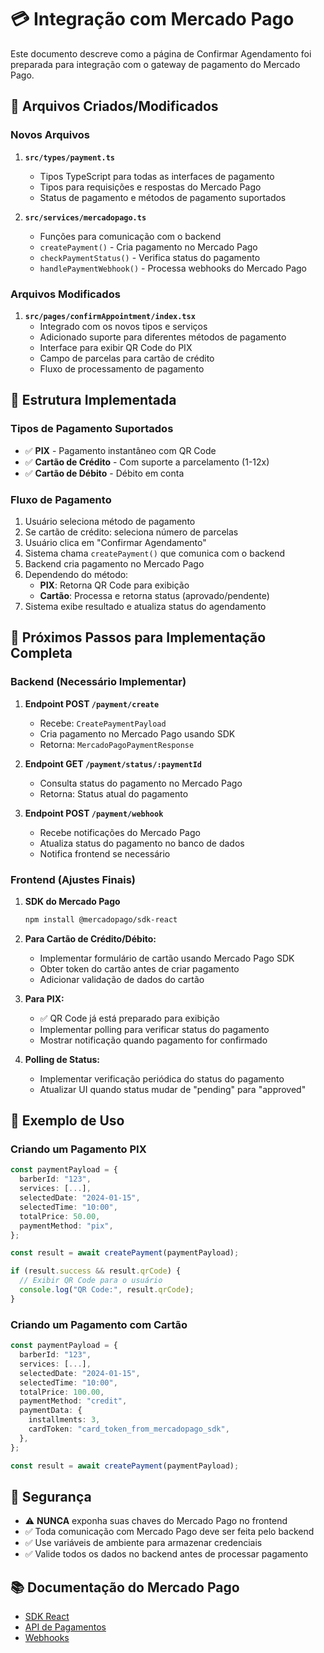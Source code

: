 # 💳 Integração com Mercado Pago

Este documento descreve como a página de Confirmar Agendamento foi preparada para integração com o gateway de pagamento do Mercado Pago.

## 📁 Arquivos Criados/Modificados

### Novos Arquivos

1. **`src/types/payment.ts`**

   - Tipos TypeScript para todas as interfaces de pagamento
   - Tipos para requisições e respostas do Mercado Pago
   - Status de pagamento e métodos de pagamento suportados

2. **`src/services/mercadopago.ts`**
   - Funções para comunicação com o backend
   - `createPayment()` - Cria pagamento no Mercado Pago
   - `checkPaymentStatus()` - Verifica status do pagamento
   - `handlePaymentWebhook()` - Processa webhooks do Mercado Pago

### Arquivos Modificados

1. **`src/pages/confirmAppointment/index.tsx`**
   - Integrado com os novos tipos e serviços
   - Adicionado suporte para diferentes métodos de pagamento
   - Interface para exibir QR Code do PIX
   - Campo de parcelas para cartão de crédito
   - Fluxo de processamento de pagamento

## 🔧 Estrutura Implementada

### Tipos de Pagamento Suportados

- ✅ **PIX** - Pagamento instantâneo com QR Code
- ✅ **Cartão de Crédito** - Com suporte a parcelamento (1-12x)
- ✅ **Cartão de Débito** - Débito em conta

### Fluxo de Pagamento

1. Usuário seleciona método de pagamento
2. Se cartão de crédito: seleciona número de parcelas
3. Usuário clica em "Confirmar Agendamento"
4. Sistema chama `createPayment()` que comunica com o backend
5. Backend cria pagamento no Mercado Pago
6. Dependendo do método:
   - **PIX**: Retorna QR Code para exibição
   - **Cartão**: Processa e retorna status (aprovado/pendente)
7. Sistema exibe resultado e atualiza status do agendamento

## 🚀 Próximos Passos para Implementação Completa

### Backend (Necessário Implementar)

1. **Endpoint POST `/payment/create`**

   - Recebe: `CreatePaymentPayload`
   - Cria pagamento no Mercado Pago usando SDK
   - Retorna: `MercadoPagoPaymentResponse`

2. **Endpoint GET `/payment/status/:paymentId`**

   - Consulta status do pagamento no Mercado Pago
   - Retorna: Status atual do pagamento

3. **Endpoint POST `/payment/webhook`**
   - Recebe notificações do Mercado Pago
   - Atualiza status do pagamento no banco de dados
   - Notifica frontend se necessário

### Frontend (Ajustes Finais)

1. **SDK do Mercado Pago**

   ```bash
   npm install @mercadopago/sdk-react
   ```

2. **Para Cartão de Crédito/Débito:**

   - Implementar formulário de cartão usando Mercado Pago SDK
   - Obter token do cartão antes de criar pagamento
   - Adicionar validação de dados do cartão

3. **Para PIX:**

   - ✅ QR Code já está preparado para exibição
   - Implementar polling para verificar status do pagamento
   - Mostrar notificação quando pagamento for confirmado

4. **Polling de Status:**
   - Implementar verificação periódica do status do pagamento
   - Atualizar UI quando status mudar de "pending" para "approved"

## 📝 Exemplo de Uso

### Criando um Pagamento PIX

```typescript
const paymentPayload = {
  barberId: "123",
  services: [...],
  selectedDate: "2024-01-15",
  selectedTime: "10:00",
  totalPrice: 50.00,
  paymentMethod: "pix",
};

const result = await createPayment(paymentPayload);

if (result.success && result.qrCode) {
  // Exibir QR Code para o usuário
  console.log("QR Code:", result.qrCode);
}
```

### Criando um Pagamento com Cartão

```typescript
const paymentPayload = {
  barberId: "123",
  services: [...],
  selectedDate: "2024-01-15",
  selectedTime: "10:00",
  totalPrice: 100.00,
  paymentMethod: "credit",
  paymentData: {
    installments: 3,
    cardToken: "card_token_from_mercadopago_sdk",
  },
};

const result = await createPayment(paymentPayload);
```

## 🔐 Segurança

- ⚠️ **NUNCA** exponha suas chaves do Mercado Pago no frontend
- ✅ Toda comunicação com Mercado Pago deve ser feita pelo backend
- ✅ Use variáveis de ambiente para armazenar credenciais
- ✅ Valide todos os dados no backend antes de processar pagamento

## 📚 Documentação do Mercado Pago

- [SDK React](https://www.mercadopago.com.br/developers/pt/docs/sdks-library/client-side/sdk-js-react)
- [API de Pagamentos](https://www.mercadopago.com.br/developers/pt/docs/checkout-api/payment-methods)
- [Webhooks](https://www.mercadopago.com.br/developers/pt/docs/your-integrations/notifications/webhooks)

